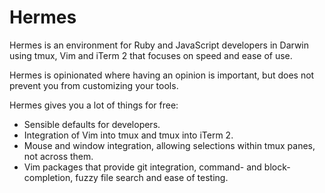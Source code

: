 Hermes
======

Hermes is an environment for Ruby and JavaScript developers in Darwin using tmux, Vim and iTerm 2 that focuses on speed and ease of use.

Hermes is opinionated where having an opinion is important, but does not prevent you from customizing your tools.

Hermes gives you a lot of things for free:

- Sensible defaults for developers.
- Integration of Vim into tmux and tmux into iTerm 2.
- Mouse and window integration, allowing selections within tmux panes, not across them.
- Vim packages that provide git integration, command- and block-completion, fuzzy file search and ease of testing.



